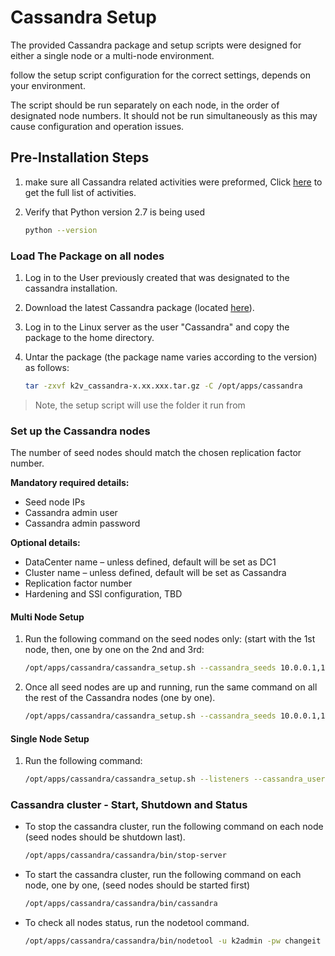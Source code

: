 # Cassandra Setup

The provided Cassandra package and setup scripts were designed for either a single node or a multi-node environment.

follow the setup script configuration for the correct settings, depends on your environment.

The script should be run separately on each node, in the order of designated node numbers. It should not be run simultaneously as this may cause configuration and operation issues.


## Pre-Installation Steps

1. make sure all Cassandra related activities were preformed, Click [here](01_Fabric_7.xx_Installation_intro.md) to get the full list of activities.

2. Verify that Python version 2.7 is being used

    ~~~bash
    python --version
    ~~~


### Load The Package on all nodes

1. Log in to the User previously created that was designated to the cassandra installation.

2. Download the latest Cassandra package (located [here](https://download.k2view.com/index.php/s/dMH2PWuIErPFszK)).

2. Log in to the Linux server as the user "Cassandra" and copy the package to the home directory.

3. Untar the package (the package name varies according to the version) as follows:

    ~~~bash
    tar -zxvf k2v_cassandra-x.xx.xxx.tar.gz -C /opt/apps/cassandra
    ~~~
> Note, the setup script will use the folder it run from

### Set up the Cassandra nodes

The number of seed nodes should match the chosen replication factor number.

**Mandatory required details:**
* Seed node IPs
* Cassandra admin user
* Cassandra admin password


**Optional details:**
* DataCenter name – unless defined, default will be set as DC1
* Cluster name – unless defined, default will be set as Cassandra
* Replication factor number
* Hardening and SSl configuration, TBD 


#### Multi Node Setup
1. Run the following command on the seed nodes only: (start with the 1st node, then, one by one on the 2nd and 3rd:

    ~~~bash
    /opt/apps/cassandra/cassandra_setup.sh --cassandra_seeds 10.0.0.1,10.0.0.2,10.0.0.3 --cassandra_user k2admin --cassandra_password changeit --cassandra_replication_factor 3
    ~~~

2. Once all seed nodes are up and running, run the same command on all the rest of the Cassandra nodes (one by one).

    ~~~bash
    /opt/apps/cassandra/cassandra_setup.sh --cassandra_seeds 10.0.0.1,10.0.0.2,10.0.0.3 --cassandra_user k2admin --cassandra_password changeit --cassandra_replication_factor 3
    ~~~

#### Single Node Setup

1. Run the following command:

	~~~bash
	/opt/apps/cassandra/cassandra_setup.sh --listeners --cassandra_user k2admin --cassandra_password changeit
	~~~

### Cassandra cluster - Start, Shutdown and Status 

* To stop the cassandra cluster, run the following command on each node (seed nodes should be shutdown last).

    ~~~bash
    /opt/apps/cassandra/cassandra/bin/stop-server
    ~~~

* To start the cassandra cluster, run the following command on each node, one by one, (seed nodes should be started first)
    ~~~bash
    /opt/apps/cassandra/cassandra/bin/cassandra
    ~~~~

* To check all nodes status, run the nodetool command.

    ~~~bash
    /opt/apps/cassandra/cassandra/bin/nodetool -u k2admin -pw changeit status
    ~~~
